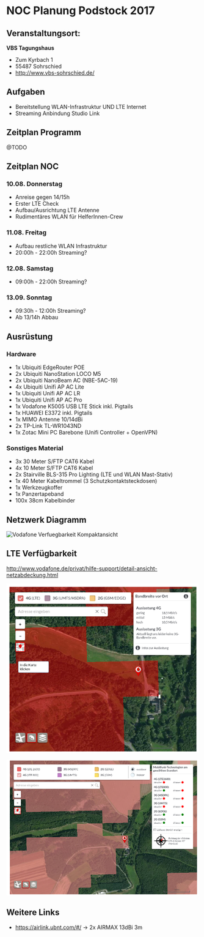 # NOC Planung Podstock 2017


## Veranstaltungsort: 

**VBS Tagungshaus**
- Zum Kyrbach 1
- 55487 Sohrschied
- http://www.vbs-sohrschied.de/

## Aufgaben
- Bereitstellung WLAN-Infrastruktur UND LTE Internet
- Streaming Anbindung Studio Link

## Zeitplan Programm
@TODO


## Zeitplan NOC
### 10.08. Donnerstag
- Anreise gegen 14/15h
- Erster LTE Check
- Aufbau/Ausrichtung LTE Antenne
- Rudimentäres WLAN für HelferInnen-Crew

### 11.08. Freitag
- Aufbau restliche WLAN Infrastruktur
- 20:00h - 22:00h Streaming?

### 12.08. Samstag
- 09:00h - 22:00h Streaming?

### 13.09. Sonntag
- 09:30h - 12:00h Streaming?
- Ab 13/14h Abbau

## Ausrüstung

### Hardware
- 1x Ubiquiti EdgeRouter POE
- 2x Ubiquiti NanoStation LOCO M5
- 2x Ubiquiti NanoBeam AC (NBE-5AC-19)
- 4x Ubiquiti Unifi AP AC Lite
- 1x Ubiquiti Unifi AP AC LR
- 1x Ubiquiti Unifi AP AC Pro
- 1x Vodafone K5005 USB LTE Stick inkl. Pigtails
- 1x HUAWEI E3372 inkl. Pigtails
- 1x MIMO Antenne 10/14dBi
- 2x TP-Link TL-WR1043ND
- 1x Zotac Mini PC Barebone (Unifi Controller + OpenVPN)

### Sonstiges Material
- 3x 30 Meter S/FTP CAT6 Kabel
- 4x 10 Meter S/FTP CAT6 Kabel
- 2x Stairville BLS-315 Pro Lighting (LTE und WLAN Mast-Stativ)
- 1x 40 Meter Kabeltrommel (3 Schutzkontaktsteckdosen)
- 1x Werkzeugkoffer
- 1x Panzertapeband
- 100x 38cm Kabelbinder

## Netzwerk Diagramm

![Vodafone Verfuegbarkeit Kompaktansicht](/images/netzwerk-diagramm.png)

## LTE Verfügbarkeit

http://www.vodafone.de/privat/hilfe-support/detail-ansicht-netzabdeckung.html

![Vodafone Verfuegbarkeit Kompaktansicht](/images/vodafone-verfuegbarkeit.png)

![Vodafone Verfuegbarkeit Detailansicht](/images/vodafone-verfuegbarkeit-detail.png)


## Weitere Links

- https://airlink.ubnt.com/#/ -> 2x AIRMAX 13dBi 3m
